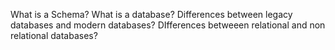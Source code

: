What is a Schema?
What is a database?
Differences between legacy databases and modern databases?
DIfferences betweeen relational and non relational databases?
